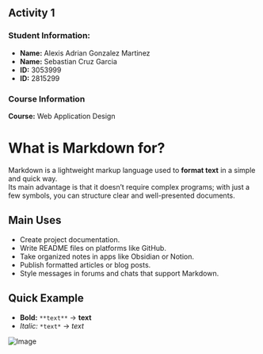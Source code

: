 ## Activity 1
### Student Information:


- **Name:** Alexis Adrian Gonzalez Martinez  
- **Name:** Sebastian Cruz Garcia  
- **ID:** 3053999  
- **ID:** 2815299  

### **Course Information**  
**Course:** Web Application Design  

# What is Markdown for?

Markdown is a lightweight markup language used to **format text** in a simple and quick way.  
Its main advantage is that it doesn’t require complex programs; with just a few symbols, you can structure clear and well-presented documents.  

## Main Uses
- Create project documentation.  
- Write README files on platforms like GitHub.  
- Take organized notes in apps like Obsidian or Notion.  
- Publish formatted articles or blog posts.  
- Style messages in forums and chats that support Markdown.  

## Quick Example
- **Bold:** `**text**` → **text**  
- *Italic:* `*text*` → *text*  

![Image](https://github.com/user-attachments/assets/be4921a3-9e39-42f0-9223-a32faf03e8f0)

